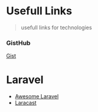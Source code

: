 # Usefull Links
> usefull links for technologies

### GistHub
[Gist](https://gist.github.com)

# Laravel
* [Awesome Laravel](https://github.com/chiraggude/awesome-laravel#application-hosting)
* [Laracast](https://laracasts.com)